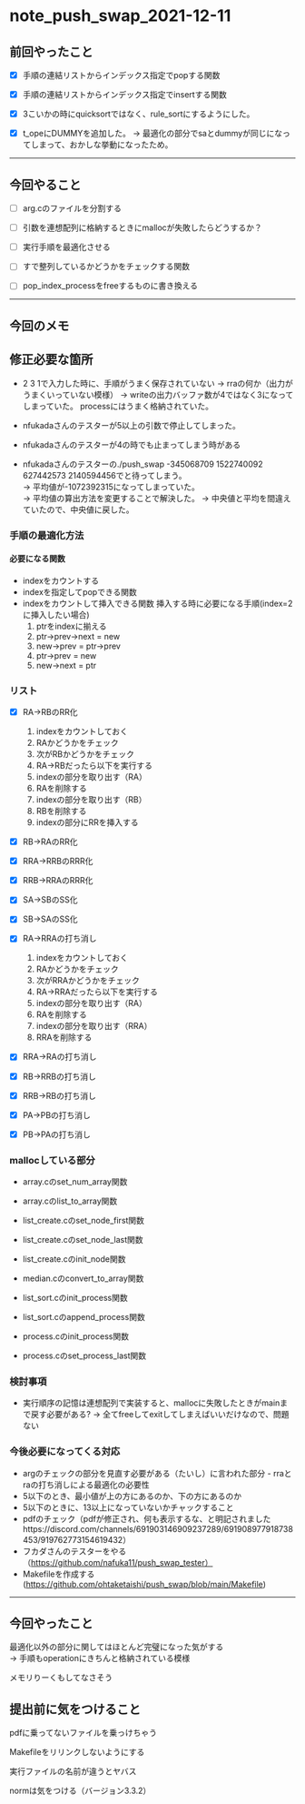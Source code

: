 # note_push_swap_2021-12-11

## 前回やったこと

- [x] 手順の連結リストからインデックス指定でpopする関数  

- [x] 手順の連結リストからインデックス指定でinsertする関数

- [x] 3こいかの時にquicksortではなく、rule_sortにするようにした。

- [x] t_opeにDUMMYを追加した。
→ 最適化の部分でsaとdummyが同じになってしまって、おかしな挙動になったため。

<hr>

## 今回やること  

- [ ] arg.cのファイルを分割する

- [ ] 引数を連想配列に格納するときにmallocが失敗したらどうするか？

- [ ] 実行手順を最適化させる  

- [ ] すで整列しているかどうかをチェックする関数  

- [ ] pop_index_processをfreeするものに書き換える

<hr>

## 今回のメモ

## 修正必要な箇所

- 2 3 1で入力した時に、手順がうまく保存されていない
→ rraの何か（出力がうまくいっていない模様）
→ writeの出力バッファ数が4ではなく3になってしまっていた。
processにはうまく格納されていた。
 
- nfukadaさんのテスターが5以上の引数で停止してしまった。

- nfukadaさんのテスターが4の時でも止まってしまう時がある  

- nfukadaさんのテスターの./push_swap -345068709 1522740092 627442573 2140594456でと待ってしまう。  
→ 平均値が-1072392315になってしまっていた。  
→ 平均値の算出方法を変更することで解決した。
→ 中央値と平均を間違えていたので、中央値に戻した。  


### 手順の最適化方法

#### 必要になる関数

- indexをカウントする
- indexを指定してpopできる関数
- indexをカウントして挿入できる関数
	挿入する時に必要になる手順(index=2に挿入したい場合)
	1. ptrをindexに揃える
	2. ptr->prev->next = new
	3. new->prev = ptr->prev
	4. ptr->prev = new
	5. new->next = ptr

### リスト

- [x] RA→RBのRR化
	1. indexをカウントしておく
	2. RAかどうかをチェック  
	3. 次がRBかどうかをチェック  
	4. RA→RBだったら以下を実行する
	5. indexの部分を取り出す（RA）
	6. RAを削除する  
	7. indexの部分を取り出す（RB）
	8. RBを削除する  
	9. indexの部分にRRを挿入する

- [x] RB→RAのRR化

- [x] RRA→RRBのRRR化

- [x] RRB→RRAのRRR化

- [x] SA→SBのSS化

- [x] SB→SAのSS化

- [x] RA→RRAの打ち消し
	1. indexをカウントしておく
	2. RAかどうかをチェック  
	3. 次がRRAかどうかをチェック  
	4. RA→RRAだったら以下を実行する
	5. indexの部分を取り出す（RA）
	6. RAを削除する  
	7. indexの部分を取り出す（RRA）
	8. RRAを削除する  

- [x] RRA→RAの打ち消し

- [x] RB→RRBの打ち消し

- [x] RRB→RBの打ち消し

- [x] PA→PBの打ち消し

- [x] PB→PAの打ち消し

### mallocしている部分

- array.cのset_num_array関数
- array.cのlist_to_array関数  
- list_create.cのset_node_first関数  
- list_create.cのset_node_last関数  
- list_create.cのinit_node関数  
- median.cのconvert_to_array関数  

- list_sort.cのinit_process関数  
- list_sort.cのappend_process関数  

- process.cのinit_process関数  
- process.cのset_process_last関数  

### 検討事項

- 実行順序の記憶は連想配列で実装すると、mallocに失敗したときがmainまで戻す必要がある?
→ 全てfreeしてexitしてしまえばいいだけなので、問題ない  

### 今後必要になってくる対応

- argのチェックの部分を見直す必要がある（たいし）に言われた部分  - rraとraの打ち消しによる最適化の必要性  
- 5以下のとき、最小値が上の方にあるのか、下の方にあるのか  
- 5以下のときに、13以上になっていないかチャックすること  
- pdfのチェック（pdfが修正され、何も表示するな、と明記されましたhttps://discord.com/channels/691903146909237289/691908977918738453/919762773154619432）
- フカダさんのテスターをやる（https://github.com/nafuka11/push_swap_tester）  
- Makefileを作成する(https://github.com/ohtaketaishi/push_swap/blob/main/Makefile)

<hr>

## 今回やったこと

最適化以外の部分に関してはほとんど完璧になった気がする  
→ 手順もoperationにきちんと格納されている模様

メモリりーくもしてなさそう  

## 提出前に気をつけること

pdfに乗ってないファイルを乗っけちゃう  

Makefileをリリンクしないようにする  

実行ファイルの名前が違うとヤバス  

normは気をつける（バージョン3.3.2）  
